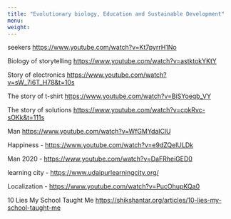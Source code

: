 ```yaml
---
title: "Evolutionary biology, Education and Sustainable Development"
menu: 
weight: 
---
```


seekers https://www.youtube.com/watch?v=Kt7pyrrH1No

Biology of storytelling https://www.youtube.com/watch?v=astktokYKtY

Story of electronics https://www.youtube.com/watch?v=sW_7i6T_H78&t=10s

The story of t-shirt https://www.youtube.com/watch?v=BiSYoeqb_VY

The story of solutions https://www.youtube.com/watch?v=cpkRvc-sOKk&t=111s

Man https://www.youtube.com/watch?v=WfGMYdalClU

Happiness - https://www.youtube.com/watch?v=e9dZQelULDk

Man 2020 - https://www.youtube.com/watch?v=DaFRheiGED0

learning city - https://www.udaipurlearningcity.org/

Localization - https://www.youtube.com/watch?v=PucOhupKQa0

10 Lies My School Taught Me https://shikshantar.org/articles/10-lies-my-school-taught-me
